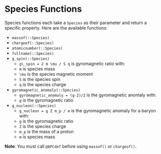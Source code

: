 # Species Functions

Species functions each take a `Species` as their parameter and return a specific property. Here are the available functions:

- `massof(::Species)`
- `chargeof(::Species)`
- `atomicnumber(::Species)`
- `fullname(::Species)`
- `g_spin(::Species)`
    - ``g\_spin = 2 m \mu / S q`` is gyromagnetic ratio with:
    - ``m`` is species mass
    - ``\mu`` is the species magnetic moment
    - ``S`` is the species spin
    - ``q`` is the species charge
- `gyromagnetic_anomaly(::Species)`
    - ``gyromagnetic_anomaly = (g-2)/2`` is the gyromagnetic anomaly with:
    - ``g`` is the gyromagnetic ratio
- `g_nucleon(::Species)`
    - ``g_nucleon = g Z m_p / m`` is the gyromagnetic anomaly for a baryon with:
    - ``g`` is the gyromagnetic ratio
    - ``Z`` is the species charge
    - ``m_p`` is the mass of a proton
    - ``m`` is species mass

**Note**: You must call `@APCdef` before using `massof()` or `chargeof()`.
